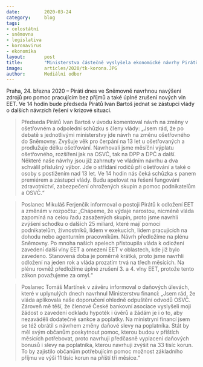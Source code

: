 ```yaml
---
date:         2020-03-24
category:     blog
tags:         
- celostátní 
- sněmovna 
- legislativa 
- koronavirus
- ekonomika
layout:       post
title:        "Ministerstva částečně vyslyšela ekonomické návrhy Pirátů, o dalších úlevách pro občany budou jednat odpoledne"
image:        articles/2020/tk-korona.JPG
author:       Mediální odbor
--- 
```




Praha, 24. března 2020 – Piráti dnes ve Sněmovně navrhnou navýšení zdrojů pro pomoc pracujícím bez příjmů a také úplné zrušení nových vln EET. Ve 14 hodin bude předseda Pirátů Ivan Bartoš jednat se zástupci vlády o dalších návrzích řešení v krizové situaci.

> Předseda Pirátů Ivan Bartoš v úvodu komentoval návrh na změny v ošetřovném a odpolední schůzku s členy vlády: „Jsem rád, že po debatě s jednotlivými ministerstvy jde návrh na změnu ošetřovného do Sněmovny. Zvyšuje věk pro čerpání na 13 let u ošetřovaných a prodlužuje délku ošetřování. Navrhovali jsme měsíční výplatu ošetřovného, rozšíření jak na OSVČ, tak na DPP a DPČ a další. Některé naše návrhy jsou již zahrnuty ve vládním návrhu a dva schválil příslušný výbor. Jde o střídání rodičů při ošetřování a také o osoby s postižením nad 13 let. Ve 14 hodin nás čeká schůzka s panem premiérem a zástupci vlády. Budu apelovat na řešení fungování zdravotnictví, zabezpečení ohrožených skupin a pomoc podnikatelům a OSVČ.“ 

> Poslanec Mikuláš Ferjenčík informoval o postoji Pirátů k odložení EET a změnám v rozpočtu: „Chápeme, že výdaje narostou, nicméně vláda zapomíná na celou řadu zasažených skupin, proto jsme navrhli zvýšení schodku o dalších 25 miliard, které mají pomoci podnikatelům, živnostníků, lidem v exekucích, lidem pracujících na dohodu nebo agenturním pracovníkům. Návrh předložíme na plénu Sněmovny. Po mnoha našich apelech přistoupila vláda k odložení zavedení další vlny EET a omezení EET v oblastech, kde již bylo zavedeno. Stanovená doba je poměrně krátká, proto jsme navrhli odložení na jeden rok a vláda prozatím trvá na třech měsících. Na plénu rovněž předložíme úplné zrušení 3. a 4. vlny EET, protože tento zákon považujeme za omyl.“ 

> Poslanec Tomáš Martínek v závěru informoval o daňových úlevách, které v uplynulých dnech navrhnul Ministerstvu financí: „Jsem rád, že vláda aplikovala naše doporučení ohledně odpuštění odvodů OSVČ. Zároveň mě těší, že členové České bankovní asociace vyslyšeli moji žádost o zavedení odkladu hypoték i úvěrů a žádám je i o to, aby nezaváděli dodatečné sankce a poplatky. Na ministryni financí jsem se též obrátil s návrhem změny daňové slevy na poplatníka. Stát by měl svým občanům poskytnout pomoc, kterou budou v příštích měsících potřebovat, proto navrhuji předčasně vyplacení daňových bonusů i slevy na poplatníka, kterou navrhuji zvýšit na 33 tisíc korun. To by zajistilo občanům potřebujícím pomoc možnost základního příjmu ve výši 11 tisíc korun na příští tři měsíce.“ 

 
